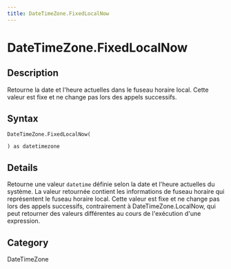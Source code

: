 ```yaml
---
title: DateTimeZone.FixedLocalNow
---
```


# DateTimeZone.FixedLocalNow


## Description

Retourne la date et l&#39;heure actuelles dans le fuseau horaire local. Cette valeur est fixe et ne change pas lors des appels successifs.


## Syntax

```powerquery
DateTimeZone.FixedLocalNow(

) as datetimezone
```


## Details

Retourne une valeur <code>datetime</code> définie selon la date et l'heure actuelles du système. La valeur retournée contient les informations de fuseau horaire qui représentent le fuseau horaire local. Cette valeur est fixe et ne change pas lors des appels successifs, contrairement à DateTimeZone.LocalNow, qui peut retourner des valeurs différentes au cours de l'exécution d'une expression.



## Category
DateTimeZone
